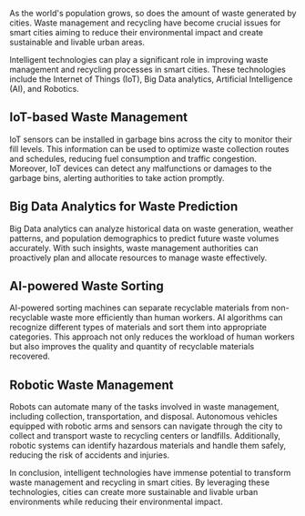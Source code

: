

As the world's population grows, so does the amount of waste generated by cities. Waste management and recycling have become crucial issues for smart cities aiming to reduce their environmental impact and create sustainable and livable urban areas.

Intelligent technologies can play a significant role in improving waste management and recycling processes in smart cities. These technologies include the Internet of Things (IoT), Big Data analytics, Artificial Intelligence (AI), and Robotics.

IoT-based Waste Management
--------------------------

IoT sensors can be installed in garbage bins across the city to monitor their fill levels. This information can be used to optimize waste collection routes and schedules, reducing fuel consumption and traffic congestion. Moreover, IoT devices can detect any malfunctions or damages to the garbage bins, alerting authorities to take action promptly.

Big Data Analytics for Waste Prediction
---------------------------------------

Big Data analytics can analyze historical data on waste generation, weather patterns, and population demographics to predict future waste volumes accurately. With such insights, waste management authorities can proactively plan and allocate resources to manage waste effectively.

AI-powered Waste Sorting
------------------------

AI-powered sorting machines can separate recyclable materials from non-recyclable waste more efficiently than human workers. AI algorithms can recognize different types of materials and sort them into appropriate categories. This approach not only reduces the workload of human workers but also improves the quality and quantity of recyclable materials recovered.

Robotic Waste Management
------------------------

Robots can automate many of the tasks involved in waste management, including collection, transportation, and disposal. Autonomous vehicles equipped with robotic arms and sensors can navigate through the city to collect and transport waste to recycling centers or landfills. Additionally, robotic systems can identify hazardous materials and handle them safely, reducing the risk of accidents and injuries.

In conclusion, intelligent technologies have immense potential to transform waste management and recycling in smart cities. By leveraging these technologies, cities can create more sustainable and livable urban environments while reducing their environmental impact.
